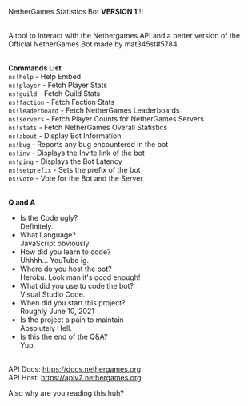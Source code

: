 NetherGames Statistics Bot **VERSION 1**!!!<br><br>

A tool to interact with the Nethergames API and a better version of the Official NetherGames Bot made by mat345st#5784<br><br>

**Commands List**<br>
`ns!help` - Help Embed<br>
`ns!player` - Fetch Player Stats<br>
`ns!guild` - Fetch Guild Stats<br>
`ns!faction` - Fetch Faction Stats<br>
`ns!leaderboard` - Fetch NetherGames Leaderboards<br>
`ns!servers` - Fetch Player Counts for NetherGames Servers<br>
`ns!stats` - Fetch NetherGames Overall Statistics<br>
`ns!about` - Display Bot Information<br>
`ns!bug` - Reports any bug encountered in the bot<br>
`ns!inv` - Displays the Invite link of the bot<br>
`ns!ping` - Displays the Bot Latency<br>
`ns!setprefix` - Sets the prefix of the bot<br>
`ns!vote` - Vote for the Bot and the Server<br><br>

**Q and A**<br>

- Is the Code ugly?<br>
Definitely.<br>
- What Language?<br>
JavaScript obviously.<br>
- How did you learn to code?<br>
Uhhhh... YouTube ig.<br>
- Where do you host the bot?<br>
Heroku. Look man it's good enough!<br>
- What did you use to code the bot?<br>
Visual Studio Code.<br>
- When did you start this project?<br>
Roughly June 10, 2021<br>
- Is the project a pain to maintain<br>
Absolutely Hell.<br>
- Is this the end of the Q&A?<br>
Yup.<br><br>

API Docs: https://docs.nethergames.org<br>
API Host: https://apiv2.nethergames.org<br>

Also why are you reading this huh?
